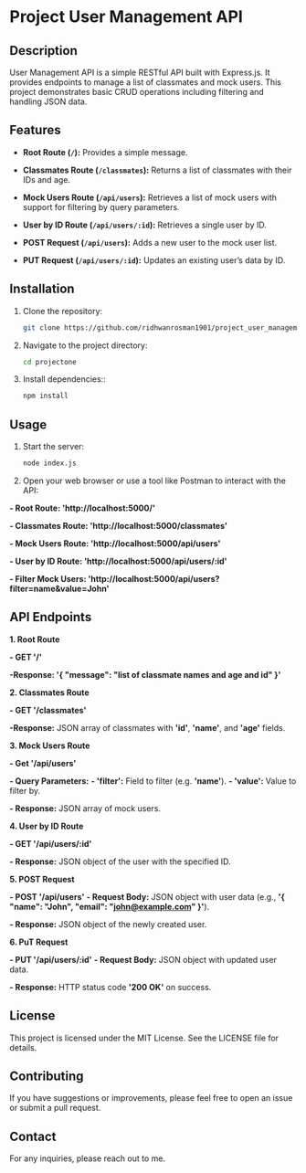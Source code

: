 # Project User Management API

## Description

User Management API is a simple RESTful API built with Express.js. It provides endpoints to manage a list of classmates and mock users. This project demonstrates basic CRUD operations including filtering and handling JSON data.

## Features

- **Root Route (`/`):** Provides a simple message.

- **Classmates Route (`/classmates`):** Returns a list of classmates with their IDs and age.

- **Mock Users Route (`/api/users`):** Retrieves a list of mock users with support for filtering by query parameters.
- **User by ID Route (`/api/users/:id`):** Retrieves a single user by ID.
- **POST Request (`/api/users`):** Adds a new user to the mock user list.
- **PUT Request (`/api/users/:id`):** Updates an existing user’s data by ID.

## Installation

1. Clone the repository:
   ```bash
   git clone https://github.com/ridhwanrosman1901/project_user_management_api.git

2. Navigate to the project directory:
   ```bash
   cd projectone

3. Install dependencies::
   ```bash
   npm install

## Usage

1. Start the server:
   ```bash
   node index.js

2. Open your web browser or use a tool like Postman to interact with the API:

**- Root Route: 'http://localhost:5000/'**

**- Classmates Route: 'http://localhost:5000/classmates'**

**- Mock Users Route: 'http://localhost:5000/api/users'**

**- User by ID Route: 'http://localhost:5000/api/users/:id'**

**- Filter Mock Users: 'http://localhost:5000/api/users?filter=name&value=John'**


## API Endpoints

**1. Root Route**

**- GET '/'**
    
   **-Response: '{ "message": "list of classmate names and age and id" }'**

**2. Classmates Route**

**- GET '/classmates'**
   
   **-Response:** JSON array of classmates with **'id'**, **'name'**, and **'age'** fields.

**3. Mock Users Route**

**- Get '/api/users'**
    
   **- Query Parameters:**
        **- 'filter':** Field to filter (e.g. **'name'**).
        **- 'value':** Value to filter by.
    
   **- Response:** JSON array of mock users.

**4. User by ID Route**

**- GET '/api/users/:id'**
    
   **- Response:** JSON object of the user with the specified ID.

**5. POST Request**

**- POST '/api/users'**
    **- Request Body:** JSON object with user data (e.g., **'{ "name": "John", "email": "john@example.com" }'**).
    
   **- Response:** JSON object of the newly created user.

**6. PuT Request**

**- PUT '/api/users/:id'**
    **- Request Body:** JSON object with updated user data.
    
   **- Response:** HTTP status code **'200 OK'** on success.

## License

This project is licensed under the MIT License. See the LICENSE file for details.

## Contributing

If you have suggestions or improvements, please feel free to open an issue or submit a pull request.

## Contact

For any inquiries, please reach out to me.
